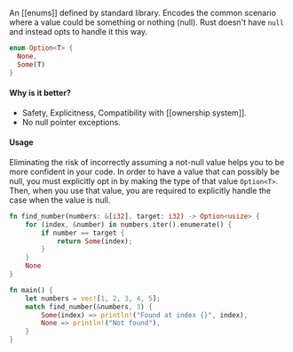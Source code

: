 An [[enums]] defined by standard library. Encodes the common scenario where a value could be something or nothing (null). Rust doesn't have `null` and instead opts to handle it this way.

```rust
enum Option<T> {
  None,
  Some(T)
}
```

#### Why is it better?
- Safety, Explicitness, Compatibility with [[ownership system]].
- No null pointer exceptions.

#### Usage
Eliminating the risk of incorrectly assuming a not-null value helps you to be more confident in your code. In order to have a value that can possibly be null, you must explicitly opt in by making the type of that value `Option<T>`. Then, when you use that value, you are required to explicitly handle the case when the value is null.

```rust
fn find_number(numbers: &[i32], target: i32) -> Option<usize> {
    for (index, &number) in numbers.iter().enumerate() {
        if number == target {
            return Some(index);
        }
    }
    None
}

fn main() {
    let numbers = vec![1, 2, 3, 4, 5];
    match find_number(&numbers, 3) {
        Some(index) => println!("Found at index {}", index),
        None => println!("Not found"),
    }
}

```

